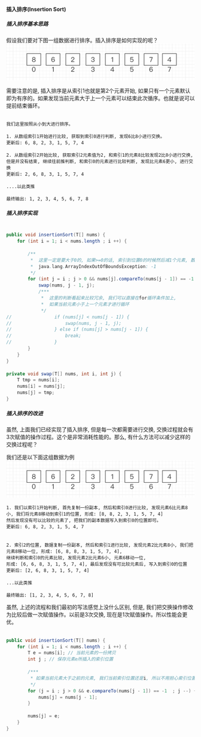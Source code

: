 #### 插入排序(Insertion Sort)

##### 插入排序基本思路


假设我们要对下图一组数据进行排序。插入排序是如何实现的呢？
![1-1](https://github.com/basebase/img_server/blob/master/leetcode/array/array03.png?raw=true)

需要注意的是, 插入排序是从索引1也就是第2个元素开始, 如果只有一个元素默认即为有序的。如果发现当前元素大于上一个元素可以结束此次循序。也就是说可以提前结束循环。

```text

我们这里按照从小到大进行排序。

1. 从数组索引1开始进行比较, 获取到索引0进行判断, 发现6比8小进行交换。
更新后: 6, 8, 2, 3, 1, 5, 7, 4

2. 从数组索引2开始比较, 获取索引2元素值为2, 和索引1的元素8比较发现2比8小进行交换, 但是并没有结束, 继续往前推判断, 和索引0的元素进行比较判断, 发现比元素6更小, 进行交换
更新后: 2, 6, 8, 3, 1, 5, 7, 4

....以此类推

最终输出: 1, 2, 3, 4, 5, 6, 7, 8

```

##### 插入排序实现

```java

public void insertionSort(T[] nums) {
    for (int i = 1; i < nums.length ; i ++) {

        /**
         *  这里一定是要大于0的, 如果>=0的话, 索引到位置0的时候然后减1个元素, 数组就会抛出异常...
         *  java.lang.ArrayIndexOutOfBoundsException: -1
         */
        for (int j = i ; j > 0 && nums[j].compareTo(nums[j - 1]) == -1  ; j --) {
            swap(nums, j - 1, j);
            /***
             *  这里的判断看起来比较冗余, 我们可以直接在for循环条件加上,
             *  如果当前元素小于上一个元素才进行循环
             */
//                if (nums[j] < nums[j - 1]) {
//                    swap(nums, j - 1, j);
//                } else if (nums[j] > nums[j - 1]) {
//                    break;
//                }
        }
    }
}

private void swap(T[] nums, int i, int j) {
    T tmp = nums[i];
    nums[i] = nums[j];
    nums[j] = tmp;
}
```


##### 插入排序的改进

虽然, 上面我们已经实现了插入排序, 但是每一次都需要进行交换, 交换过程就会有3次赋值的操作过程。这个是非常消耗性能的。那么, 有什么方法可以减少这样的交换过程呢？

我们还是以下面这组数据为例
![1-1](https://github.com/basebase/img_server/blob/master/leetcode/array/array03.png?raw=true)

```text
1. 我们以索引1开始判断, 首先复制一份副本, 然后和索引0进行比较, 发现元素6比元素8小, 我们将元素8移动到索引1的位置, 形成: [8, 8, 2, 3, 1, 5, 7, 4]
然后发现没有可以比较的元素了, 把我们的副本数据写入到索引0的位置即可。
更新后: 6, 8, 2, 3, 1, 5, 4, 7


2. 索引2的位置, 数据复制一份副本, 然后和索引1进行比较, 发现元素2比元素8小, 我们把元素8移动一位, 形成: [6, 8, 8, 3, 1, 5, 7, 4],
继续判断和索引0的元素比较, 发现元素2比元素6小, 元素6移动一位,
形成: [6, 6, 8, 3, 1, 5, 7, 4], 最后发现没有可比较元素后, 写入到索引0的位置
更新后: [2, 6, 8, 3, 1, 5, 7, 4]

...以此类推

最终输出: [1, 2, 3, 4, 5, 6, 7, 8]
```

虽然, 上述的流程和我们最初的写法感觉上没什么区别, 但是, 我们把交换操作修改为比较后做一次赋值操作。以前是3次交换, 现在是1次赋值操作。所以性能会更优。


```java

public void insertionSort(T[] nums) {
    for (int i = 1; i < nums.length ; i ++) {
        T e = nums[i]; // 当前元素的一份拷贝
        int j ; // 保存元素e所插入的索引位置

        /***
         * 如果当前元素大于之前的元素, 我们当前索引位置还是i, 所以不用担心索引位置会错位。
         */
        for (j = i ; j > 0 && e.compareTo(nums[j - 1]) == -1  ; j --) {
            nums[j] = nums[j - 1];
        }

        nums[j] = e;
    }
}
```
